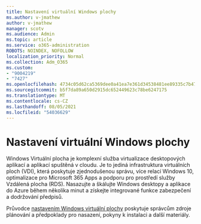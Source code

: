 ```yaml
---
title: Nastavení virtuální Windows plochy
ms.author: v-jmathew
author: v-jmathew
manager: scotv
ms.audience: Admin
ms.topic: article
ms.service: o365-administration
ROBOTS: NOINDEX, NOFOLLOW
localization_priority: Normal
ms.collection: Adm_O365
ms.custom:
- "9004219"
- "7427"
ms.openlocfilehash: 4734c05d62ca5369dee0a41ea7e361d34538481ee89335c7b47dfe4e9d2966cd
ms.sourcegitcommit: b5f7da89a650d2915dc652449623c78be6247175
ms.translationtype: MT
ms.contentlocale: cs-CZ
ms.lasthandoff: 08/05/2021
ms.locfileid: "54036629"
---
```

# <a name="set-up-windows-virtual-desktop"></a>Nastavení virtuální Windows plochy

Windows Virtuální plocha je komplexní služba virtualizace desktopových aplikací a aplikací spuštěná v cloudu. Je to jediná infrastruktura virtuálních ploch (VDI), která poskytuje zjednodušenou správu, více relací Windows 10, optimalizace pro Microsoft 365 Apps a podporu pro prostředí služby Vzdálená plocha (RDS). Nasazujte a škálujte Windows desktopy a aplikace do Azure během několika minut a získejte integrované funkce zabezpečení a dodržování předpisů.

Průvodce [nastavením Windows virtuální plochy](https://go.microsoft.com/fwlink/?linkid=2146236) poskytuje správcům zdroje plánování a předpoklady pro nasazení, pokyny k instalaci a další materiály.
